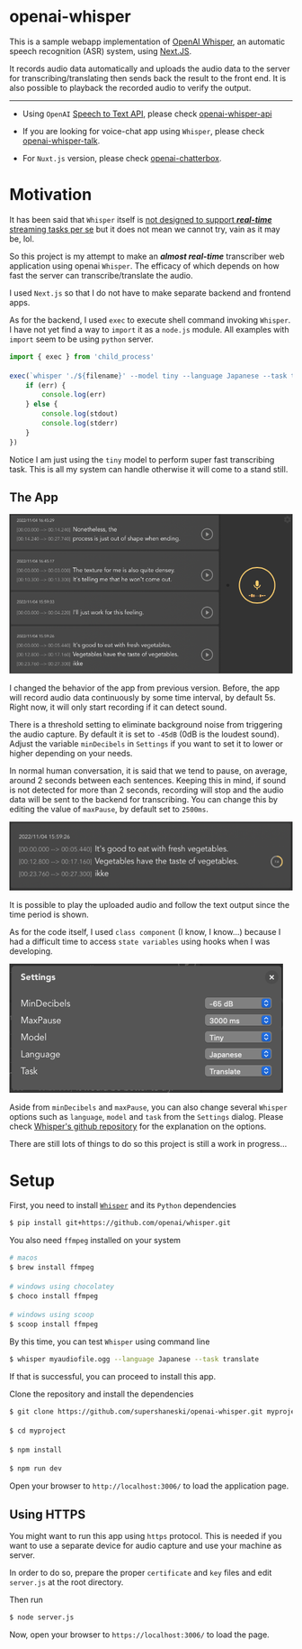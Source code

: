 openai-whisper
===========

This is a sample webapp implementation of [OpenAI Whisper](https://openai.com/blog/whisper/), an automatic speech recognition (ASR) system, using [Next.JS](https://nextjs.org/).

It records audio data automatically and uploads the audio data to the server for transcribing/translating then sends back the result to the front end.
It is also possible to playback the recorded audio to verify the output.

---

* Using `OpenAI` [Speech to Text API](https://platform.openai.com/docs/guides/speech-to-text), please check [openai-whisper-api](https://github.com/supershaneski/openai-whisper-api/)

* If you are looking for voice-chat app using `Whisper`, please check [openai-whisper-talk](https://github.com/supershaneski/openai-whisper-talk/).

* For `Nuxt.js` version, please check [openai-chatterbox](https://github.com/supershaneski/openai-chatterbox/).

# Motivation

It has been said that `Whisper` itself is [not designed to support ***real-time*** streaming tasks per se](https://github.com/openai/whisper/discussions/2) but it does not mean we cannot try, vain as it may be, lol.

So this project is my attempt to make an ***almost real-time*** transcriber web application using openai `Whisper`.
The efficacy of which depends on how fast the server can transcribe/translate the audio.

I used `Next.js` so that I do not have to make separate backend and frontend apps.

As for the backend, I used `exec` to execute shell command invoking `Whisper`.
I have not yet find a way to `import` it as a `node.js` module.
All examples with `import` seem to be using `python` server.

```javascript
import { exec } from 'child_process'

exec(`whisper './${filename}' --model tiny --language Japanese --task translate`, (err, stdout, stderr) => {
    if (err) {
        console.log(err)
    } else {
        console.log(stdout)
        console.log(stderr)
    }
})
```

Notice I am just using the `tiny` model to perform super fast transcribing task.
This is all my system can handle otherwise it will come to a stand still.

## The App

![App](./public/screenshot.png "App")

I changed the behavior of the app from previous version.
Before, the app will record audio data continuously by some time interval, by default 5s.
Right now, it will only start recording if it can detect sound.

There is a threshold setting to eliminate background noise from triggering the audio capture. 
By default it is set to `-45dB` (0dB is the loudest sound). 
Adjust the variable `minDecibels` in `Settings` if you want to set it to lower or higher depending on your needs.

In normal human conversation, it is said that we tend to pause, on average, around 2 seconds between each sentences. Keeping this in mind, if sound is not detected for more than 2 seconds, recording will stop and the audio data will be sent to the backend for transcribing.
You can change this by editing the value of `maxPause`, by default set to `2500ms`.

![Output](./public/screenshot3.png "Output")

It is possible to play the uploaded audio and follow the text output since the time period is shown.

As for the code itself, I used `class component` (I know, I know...) because I had a difficult time to access `state variables` using hooks when I was developing.

![Settings](./public/screenshot2.png "Settings")

Aside from `minDecibels` and `maxPause`, you can also change several `Whisper` options such as `language`, `model` and `task` from the `Settings` dialog. Please check [Whisper's github repository](https://github.com/openai/whisper) for the explanation on the options.

There are still lots of things to do so this project is still a work in progress...

# Setup

First, you need to install [`Whisper`](https://github.com/openai/whisper) and its `Python`      dependencies

```sh
$ pip install git+https://github.com/openai/whisper.git
```

You also need `ffmpeg` installed on your system

```sh
# macos
$ brew install ffmpeg

# windows using chocolatey
$ choco install ffmpeg

# windows using scoop
$ scoop install ffmpeg
```

By this time, you can test `Whisper` using command line

```sh
$ whisper myaudiofile.ogg --language Japanese --task translate
```

If that is successful, you can proceed to install this app.

Clone the repository and install the dependencies

```sh
$ git clone https://github.com/supershaneski/openai-whisper.git myproject

$ cd myproject

$ npm install

$ npm run dev
```

Open your browser to `http://localhost:3006/` to load the application page.

## Using HTTPS

You might want to run this app using `https` protocol.
This is needed if you want to use a separate device for audio capture and use your machine as server.

In order to do so, prepare the proper `certificate` and `key` files and edit `server.js` at the root directory.

Then run

```sh
$ node server.js
```

Now, open your browser to `https://localhost:3006/` to load the page.

